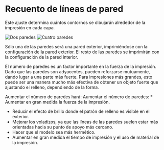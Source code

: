 Recuento de líneas de pared
====
Este ajuste determina cuántos contornos se dibujarán alrededor de la impresión en cada capa.

<!--screenshot {
"image_path": "wall_thickness_0.8.png",
"models": [
    {
        "script": "rotary_tumbler_lid.scad",
        "transformation": ["scale(0.4)"]
    }
],
"camera_position": [50, 50, 124],
"settings": {
    "skin_outline_count": 0,
    "wall_line_count": 2
},
"colours": 32
}-->
<!--screenshot {
"image_path": "wall_thickness_1.6.png",
"models": [
    {
        "script": "rotary_tumbler_lid.scad",
        "transformation": ["scale(0.4)"]
    }
],
"camera_position": [50, 50, 124],
"settings": {
    "skin_outline_count": 0,
    "wall_line_count": 4
},
"colours": 32
}-->
![Dos paredes](../images/wall_thickness_0.8.png)
![Cuatro paredes](../images/espesor_de_pared_1.6.png)

Sólo una de las paredes será una pared exterior, imprimiéndose con la configuración de la pared exterior. El resto de las paredes se imprimirán con la configuración de la pared interior.

El número de paredes es un factor importante en la fuerza de la impresión. Dado que las paredes son adyacentes, pueden reforzarse mutuamente, dando lugar a una parte más fuerte. Para impresiones más grandes, esto puede ser una manera mucho más efectiva de obtener un objeto fuerte que ajustando el relleno, dependiendo de la forma.

Aumentar el número de paredes hará:
Aumentar el número de paredes: * Aumentar en gran medida la fuerza de la impresión.
* Reducir el efecto de brillo donde el patrón de relleno es visible en el exterior.
* Mejorar los voladizos, ya que las líneas de las paredes suelen estar más orientadas hacia su punto de apoyo más cercano.
* Hacer que el modelo sea más hermético.
* Aumentar en gran medida el tiempo de impresión y el uso de material de la impresión.